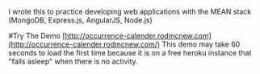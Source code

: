 I wrote this to practice developing web applications with the MEAN stack (MongoDB, Express.js, AngularJS, Node.js)

#Try The Demo
[http://occurrence-calender.rodmcnew.com](http://occurrence-calender.rodmcnew.com/) This demo may take 60 seconds to load the first time because it is on a free heroku instance that "falls asleep" when there is no activity.
